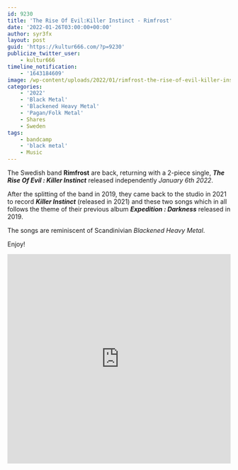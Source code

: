 ```yaml
---
id: 9230
title: 'The Rise Of Evil​:​Killer Instinct - Rimfrost'
date: '2022-01-26T03:00:00+00:00'
author: syr3fx
layout: post
guid: 'https://kultur666.com/?p=9230'
publicize_twitter_user:
    - kultur666
timeline_notification:
    - '1643184609'
image: /wp-content/uploads/2022/01/rimfrost-the-rise-of-evil-killer-instinct.jpg
categories:
    - '2022'
    - 'Black Metal'
    - 'Blackened Heavy Metal'
    - 'Pagan/Folk Metal'
    - Shares
    - Sweden
tags:
    - bandcamp
    - 'black metal'
    - Music
---
```


The Swedish band **Rimfrost** are back, returning with a 2-piece single, ***The Rise Of Evil​ : ​Killer Instinct*** released independently *January 6th 2022*.

After the splitting of the band in 2019, they came back to the studio in 2021 to record ***Killer Instinct*** (released in 2021) and these two songs which in all follows the theme of their previous album ***Expedition : Darkness*** released in 2019.

The songs are reminiscent of Scandinivian *Blackened *Heavy** *Metal*.

Enjoy!

<iframe style="border: 0; width: 100%; height: 472px;" src="https://bandcamp.com/EmbeddedPlayer/album=2293767391/size=large/bgcol=333333/linkcol=e99708/tracklist=false/transparent=true/" seamless></iframe>
